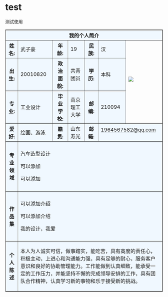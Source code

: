<html>


<table border="1" align="center" cellpadding="10" width="800">
<tr>
    <th colspan="7" bgcolor="aliceblue" >我的个人简介</th>
</tr>

<tr>
    <th bgcolor="aliceblue">姓名:</th>
    <td bgcolor="aliceblue"> 武子豪</td>
    <th bgcolor="aliceblue">年龄:</th>
    <td bgcolor="aliceblue">19</td>
    <th bgcolor="aliceblue">民族:</th>
    <td bgcolor="aliceblue">汉</td>
    <td rowspan="3" width="100"<p><img border="0" src="http://a1.qpic.cn/psc?/c9ec2ae1-f230-42c7-b6ae-073d5f60c10d/AnEbYoeEzDEIxNItsAwyVs4NlO.3X.KvWSrsT4R8ojcWJvt2xWbMsA*YZgiejHDe86ExhbtNPgGEzFXQTFf8Rg!!/b&ek=1&kp=1&pt=0&bo=WgB4AFoAeAARADc!&tl=1&vuin=7149788&tm=1604736000&sce=60-3-3&rf=0-0" />
</a></p></td>
</tr>

<tr>
    <th bgcolor="aliceblue">出生:</th>
    <td bgcolor="aliceblue">20010820</td>
    <th bgcolor="aliceblue">政治面貌:</th>
    <td bgcolor="aliceblue">共青团员</td>
    <th bgcolor="aliceblue">学历:</th>
    <td bgcolor="aliceblue">本科</td>
</tr>

<tr>
    <th bgcolor="aliceblue">专业:</th>
    <td bgcolor="aliceblue">工业设计</td>
    <th bgcolor="aliceblue">毕业学校:</th>
    <td bgcolor="aliceblue">南京理工大学</td>
    <th bgcolor="aliceblue">邮编:</th>
    <td bgcolor="aliceblue">210094</td>
</tr>

<tr>
     <th bgcolor="aliceblue">爱好:</th>
     <td bgcolor="aliceblue">绘画、游泳</td>
     <th bgcolor="aliceblue">籍贯:</th>
     <td bgcolor="aliceblue">山东寿光</td>
     <th bgcolor="aliceblue">邮箱:</th>
     <td bgcolor="aliceblue"colspan="2"<p><a  href="mailto:1964567582@qq.com?subject=Hello%20again">1964567582@qq.com </a></p></td>
</tr>

<tr>
     <th height="160" bgcolor="aliceblue">专业领域</th>
     <td bgcolor="aliceblue"colspan="6">
   <p>汽车造型设计</p>
   <p>可以添加</p>
   <p>可以添加</p>
    </td>
</tr>

<tr>
     <th height="160" bgcolor="aliceblue"> 作品集</th>
     <td bgcolor="aliceblue"colspan="6">
    <p>可以添加介绍</p>
    <p>可以添加介绍</p>
    <p>我的设计，我爱</p>
</tr>

<tr>
     <th height="160" bgcolor="aliceblue">个人陈述</th>
     <td bgcolor="aliceblue"colspan="6">
    <p>本人为人诚实可信，做事踏实，能吃苦，具有高度的责任心， 积极主动，上进心和沟通能力强，具有足够的耐心，服务客户意识和良好的协助管理能力。工作能做到认真细致，能承受一定的工作压力，并能坚持不懈的完成领导安排的工作，具有团队合作精神，认真学习新的事物和乐于接受新的挑战。</p>    
</tr>


</html>


# test
测试使用
